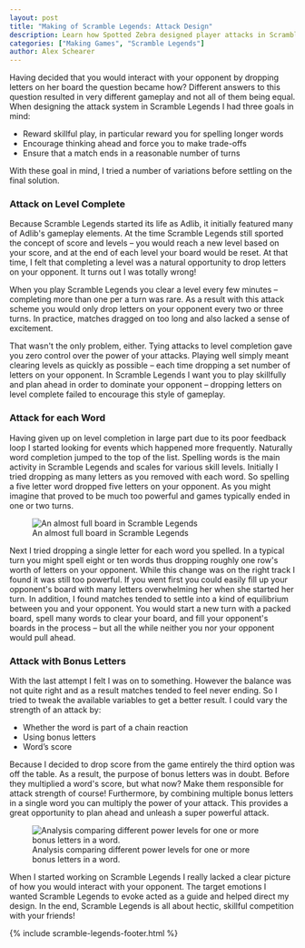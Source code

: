 ```yaml
---
layout: post
title: "Making of Scramble Legends: Attack Design"
description: Learn how Spotted Zebra designed player attacks in Scramble Legends. Scramble Legends is a social, turn based word game for Windows 8. Spell words to bury your opponent in letters!
categories: ["Making Games", "Scramble Legends"]
author: Alex Schearer
---
```


Having decided
that you would interact with your opponent by
dropping letters on her board the question became
how? Different answers to this question resulted in 
very different gameplay and not all of them being equal. 
When designing the attack system in Scramble Legends 
I had three goals in mind:

  * Reward skillful play, in particular reward you for spelling longer words
  * Encourage thinking ahead and force you to make trade-offs
  * Ensure that a match ends in a reasonable number of turns

With these goal in mind, I tried a number of
variations before settling on the final solution.

### Attack on Level Complete
Because Scramble Legends started its life as Adlib,
it initially featured many of Adlib's gameplay
elements. At the time Scramble Legends still
sported the concept of score and levels &ndash; you
would reach a new level based on your score, and at
the end of each level your board would be reset. At
that time, I felt that completing a level was a
natural opportunity to drop letters on your
opponent. It turns out I was totally wrong!

When you play Scramble Legends you clear a level
every few minutes &ndash; completing more than one
per a turn was rare. As a result with this attack
scheme you would only drop letters on your opponent
every two or three turns. In practice, matches
dragged on too long and also lacked a sense of
excitement.

That wasn't the only problem, either. Tying attacks
to level completion gave you zero control over the
power of your attacks. Playing well simply meant
clearing levels as quickly as possible &ndash; each
time dropping a set number of letters on your
opponent. In Scramble Legends I want you to play
skillfully and plan ahead in order to dominate your
opponent &ndash; dropping letters on level complete
failed to encourage this style of gameplay.

### Attack for each Word
Having given up on level completion in large part
due to its poor feedback loop I started looking for
events which happened more frequently. Naturally
word completion jumped to the top of the list.
Spelling words is the main activity in Scramble
Legends and scales for various skill levels.
Initially I tried dropping as many letters as you
removed with each word. So spelling a five letter
word dropped five letters on your opponent. As you
might imagine that proved to be much too powerful
and games typically ended in one or two turns. 

<figure>
    <img src="{{site.url}}/img/posts/2013-04-29-Scramble Legends Attacks/almost-full-board.thumb.jpg" alt="An almost full board in Scramble Legends"/>
    <figcaption>An almost full board in Scramble Legends</figcaption>
</figure>

Next I tried dropping a single letter for each word
you spelled. In a typical turn you might spell
eight or ten words thus dropping roughly one row's
worth of letters on your opponent. While this
change was on the right track I found it was still
too powerful. If you went first you could easily
fill up your opponent's board with many letters
overwhelming her when she started her turn.  In
addition, I found matches tended to settle into a
kind of equilibrium between you and your opponent.
You would start a new turn with a packed board,
spell many words to clear your board, and fill your
opponent's boards in the process &ndash; but all
the while neither you nor your opponent would pull
ahead.

### Attack with Bonus Letters
With the last attempt I felt I was on to something.
However the balance was not quite right and as a
result matches tended to feel never ending. So I
tried to tweak the available variables to get a
better result. I could vary the strength of an
attack by:

  * Whether the word is part of a chain reaction
  * Using bonus letters
  * Word’s score

Because I decided to drop score from the game
entirely the third option was off the table. As a 
result, the purpose of bonus letters was in
doubt. Before they multiplied a word's score, but
what now? Make them responsible for attack strength
of course! Furthermore, by combining multiple bonus
letters in a single word you can multiply the power
of your attack. This provides a great opportunity
to plan ahead and unleash a super powerful attack.

<figure>
    <img src="{{site.url}}/img/posts/2013-04-29-Scramble Legends Attacks/attack-strength-chart.jpg" alt="Analysis comparing different power levels for one or more bonus letters in a word."/>
    <figcaption>Analysis comparing different power levels for one or more bonus letters in a word.</figcaption>
</figure>

When I started working on Scramble Legends I really
lacked a clear picture of how you would interact
with your opponent. The target emotions I wanted 
Scramble Legends to evoke acted as a guide and helped 
direct my design. In the end, Scramble Legends is all 
about hectic, skillful competition with your friends!

{% include scramble-legends-footer.html %}